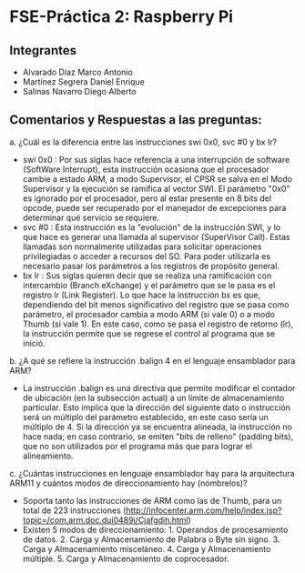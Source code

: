 # FSE-Práctica 2: Raspberry Pi

## Integrantes
* Alvarado Díaz Marco Antonio
* Martínez Segrera Daniel Enrique
* Salinas Navarro Diego Alberto

## Comentarios y Respuestas a las preguntas:

a. ¿Cuál es la diferencia entre las instrucciones swi 0x0, svc #0 y bx lr?
   - swi 0x0 : Por sus siglas hace referencia a una interrupción de software (SoftWare Interrupt), esta instrucción ocasiona que el procesador cambie a estado ARM, a modo Supervisor, el CPSR se salva en el Modo Supervisor y la ejecución se ramifica al vector SWI. El parámetro "0x0" es ignorado por el procesador, pero al estar presente en 8 bits del opcode, puede ser recuperado por el manejador de excepciones para determinar qué servicio se requiere.
   - svc #0 : Esta instrucción es la "evolución" de la instrucción SWI, y lo que hace es generar una llamada al supervisor (SuperVisor Call). Estas llamadas son normalmente utilizadas para solicitar operaciones privilegiadas o acceder a recursos del SO. Para poder utilizarla es necesario pasar los parámetros a los registros de propósito general.
   - bx lr : Sus siglas quieren decir que se realiza una ramificación con intercambio (Branch eXchange) y el parámetro que se le pasa es el registro lr (Link Register). Lo que hace la instrucción bx es que, dependiendo del bit menos significativo del registro que se pasa como parámetro, el procesador cambia a modo ARM (si vale 0) o a modo Thumb (si vale 1). En este caso, como se pasa el registro de retorno (lr), la instrucción permite que se regrese el control al programa que se inició.

b. ¿A qué se refiere la instrucción .balign 4 en el lenguaje ensamblador para ARM?
   - La instrucción .balign es una directiva que permite modificar el contador de ubicación (en la subsección actual) a un límite de almacenamiento particular. Esto implica que la dirección del siguiente dato o instrucción será un múltiplo del parámetro establecido, en este caso sería un múltiplo de 4. Si la dirección ya se encuentra alineada, la instrucción no hace nada; en caso contrario, se emiten "bits de relleno" (padding bits), que no son utilizados por el programa más que para lograr el alineamiento.

c. ¿Cuántas instrucciones en lenguaje ensamblador hay para la arquitectura ARM11 y cuántos modos de direccionamiento hay (nómbrelos)?
   - Soporta tanto las instrucciones de ARM como las de Thumb, para un total de 223 instrucciones (http://infocenter.arm.com/help/index.jsp?topic=/com.arm.doc.dui0489i/Cjafgdih.html)
   - Existen 5 modos de direccionamiento:
        	1. Operandos de procesamiento de datos.
		2. Carga y Almacenamiento de Palabra o Byte sin signo.
		3. Carga y Almacenamiento misceláneo.
		4. Carga y Almacenamiento múltiple.
		5. Carga y Almacenamiento de coprocesador.
